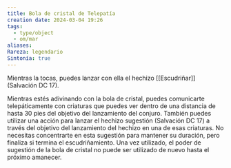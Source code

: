 ```yaml
---
title: Bola de cristal de Telepatía
creation date: 2024-03-04 19:26
tags:
  - type/object
  - om/mar
aliases: 
Rareza: legendario
Sintonía: true
---
```

Mientras la tocas, puedes lanzar con ella el hechizo [[Escudriñar]] (Salvación DC 17).

Mientras estés adivinando con la bola de cristal, puedes comunicarte telepáticamente con criaturas que puedes ver dentro de una distancia de hasta 30 pies del objetivo del lanzamiento del conjuro. También puedes utilizar una acción para lanzar el hechizo sugestión (Salvación DC 17) a través del objetivo del lanzamiento del hechizo en una de esas criaturas. No necesitas concentrarte en esta sugestión para mantener su duración, pero finaliza si termina el escudriñamiento. Una vez utilizado, el poder de sugestión de la bola de cristal no puede ser utilizado de nuevo hasta el próximo amanecer.

